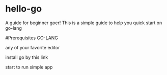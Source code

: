 # hello-go

A guide for beginner goer!
This is a simple guide to help you quick start on go-lang

#Prerequisites
GO-LANG

 any of your favorite editor

install go by this link

start to run simple app
